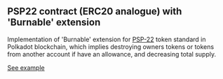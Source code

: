## PSP22 contract (ERC20 analogue) with 'Burnable' extension

Implementation of 'Burnable' extension for [PSP-22](https://github.com/w3f/PSPs/blob/master/PSPs/psp-22.md) token standard in Polkadot blockchain, which implies destroying owners tokens or tokens from another account if have an allowance, and decreasing total supply.

[See example](https://supercolony-net.github.io/openbrush-contracts/smart-contracts/psp22/extensions/burnable)
